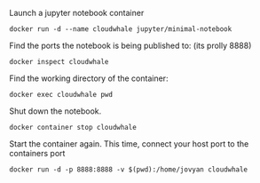 Launch a jupyter notebook container

`docker run -d --name cloudwhale jupyter/minimal-notebook`

Find the ports the notebook is being published to: (its prolly 8888)

`docker inspect cloudwhale`

Find the working directory of the container:

`docker exec cloudwhale pwd`

Shut down the notebook.

`docker container stop cloudwhale`

Start the container again. This time, connect your host port to the containers port

`docker run -d -p 8888:8888 -v $(pwd):/home/jovyan cloudwhale`

